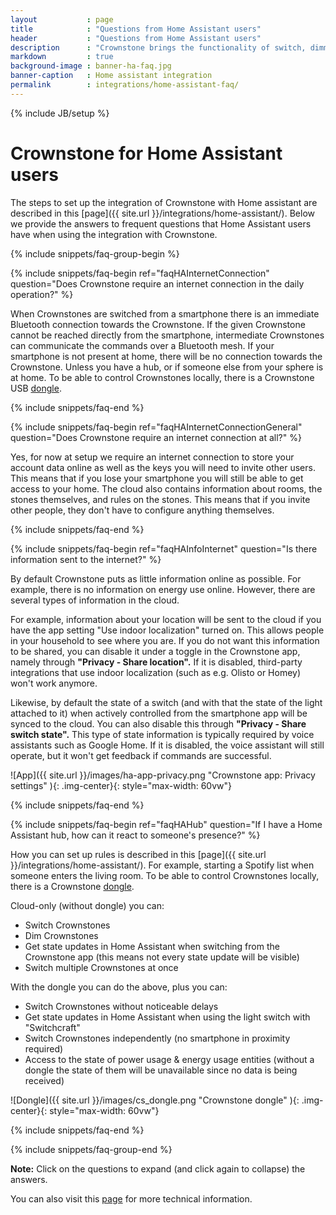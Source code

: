 ```yaml
---
layout           : page
title            : "Questions from Home Assistant users"
header           : "Questions from Home Assistant users"
description      : "Crownstone brings the functionality of switch, dimming, and presence information using Crownstones to Home Assistant"
markdown         : true
background-image : banner-ha-faq.jpg
banner-caption   : Home assistant integration
permalink        : integrations/home-assistant-faq/
---
```


{% include JB/setup %}

# Crownstone for Home Assistant users

The steps to set up the integration of Crownstone with Home assistant are described in this [page]({{ site.url }}/integrations/home-assistant/). Below we provide the answers to frequent questions that Home Assistant users have when using the integration with Crownstone. 

{% include snippets/faq-group-begin %}


{% include snippets/faq-begin ref="faqHAInternetConnection" question="Does Crownstone require an internet connection in the daily operation?" %}

When Crownstones are switched from a smartphone there is an immediate Bluetooth connection towards the Crownstone. If the given Crownstone cannot be reached directly from the smartphone, intermediate Crownstones can communicate the commands over a Bluetooth mesh. 
If your smartphone is not present at home, there will be no connection towards the Crownstone. Unless you have a hub, or if someone else from your sphere is at home. To be able to control Crownstones locally, there is a Crownstone USB [dongle](https://shop.crownstone.rocks/products/crownstone-usb-dongle).

{% include snippets/faq-end %}


{% include snippets/faq-begin ref="faqHAInternetConnectionGeneral" question="Does Crownstone require an internet connection at all?" %}

Yes, for now at setup we require an internet connection to store your account data online as well as the keys you will need to invite other users. This means that if you lose your smartphone you will still be able to get access to your home. 
The cloud also contains information about rooms, the stones themselves, and rules on the stones. This means that if you invite other people, they don't have to configure anything themselves.

{% include snippets/faq-end %}


{% include snippets/faq-begin ref="faqHAInfoInternet" question="Is there information sent to the internet?" %}

By default Crownstone puts as little information online as possible. For example, there is no information on energy use online. However, there are several types of information in the cloud.

For example, information about your location will be sent to the cloud if you have the app setting "Use indoor localization" turned on. This allows people in your household to see where you are. If you do not want this information to be shared, you can disable it under a toggle in the Crownstone app, namely through **"Privacy - Share location".** If it is disabled, third-party integrations that use indoor localization (such as e.g. Olisto or Homey) won't work anymore.

Likewise, by default the state of a switch (and with that the state of the light attached to it) when actively controlled from the smartphone app will be synced to the cloud. You can also disable this through **"Privacy - Share switch state".** This type of state information is typically required by voice assistants such as Google Home. If it is disabled, the voice assistant will still operate, but it won't get feedback if commands are successful.

![App]({{ site.url }}/images/ha-app-privacy.png "Crownstone app: Privacy settings" ){: .img-center}{: style="max-width: 60vw"}

{% include snippets/faq-end %}


{% include snippets/faq-begin ref="faqHAHub" question="If I have a Home Assistant hub, how can it react to someone's presence?" %}

How you can set up rules is described in this [page]({{ site.url }}/integrations/home-assistant/). For example, starting a Spotify list when someone enters the living room. To be able to control Crownstones locally, there is a Crownstone [dongle](https://shop.crownstone.rocks/products/crownstone-usb-dongle).

Cloud-only (without dongle) you can:
- Switch Crownstones
- Dim Crownstones
- Get state updates in Home Assistant when switching from the Crownstone app (this means not every state update will be visible)
- Switch multiple Crownstones at once

With the dongle you can do the above, plus you can:
- Switch Crownstones without noticeable delays
- Get state updates in Home Assistant when using the light switch with "Switchcraft"
- Switch Crownstones independently (no smartphone in proximity required)
- Access to the state of power usage & energy usage entities (without a dongle the state of them will be unavailable since no data is being received)

![Dongle]({{ site.url }}/images/cs_dongle.png "Crownstone dongle" ){: .img-center}{: style="max-width: 60vw"}

{% include snippets/faq-end %}


{% include snippets/faq-group-end %}


**Note:** Click on the questions to expand (and click again to collapse) the answers.

You can also visit this [page](https://github.com/crownstone/crownstone-home-assistant) for more technical information.

<script>
window.onload = function() {
    var hash = window.location.hash; 
    if(hash !== " ") {
        var id = hash.substr(1);
        document.getElementById(id.concat('+')).classList.add("show");
        document.getElementById(id).scrollIntoView();
    }
};

function updateHash(new_hash){
    var hash = "#" + new_hash.slice(0, -1);
    window.history.pushState("", "", hash);
}
</script>